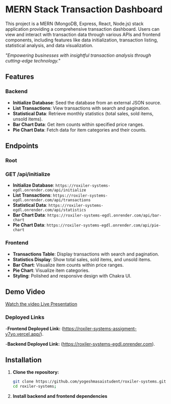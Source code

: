 # MERN Stack Transaction Dashboard

This project is a MERN (MongoDB, Express, React, Node.js) stack application providing a comprehensive transaction dashboard. Users can view and interact with transaction data through various APIs and frontend components, including features like data initialization, transaction listing, statistical analysis, and data visualization.

*"Empowering businesses with insightful transaction analysis through cutting-edge technology."*

## Features

### Backend

- **Initialize Database**: Seed the database from an external JSON source.
- **List Transactions**: View transactions with search and pagination.
- **Statistical Data**: Retrieve monthly statistics (total sales, sold items, unsold items).
- **Bar Chart Data**: Get item counts within specified price ranges.
- **Pie Chart Data**: Fetch data for item categories and their counts.



## Endpoints

### Root

### GET /api/initialize
- **Initialize Database**: `https://roxiler-systems-egdl.onrender.com/api/initialize`
- **List Transactions**: `https://roxiler-systems-egdl.onrender.com/api/transactions`
- **Statistical Data**: `https://roxiler-systems-egdl.onrender.com/api/statistics`
- **Bar Chart Data**: `https://roxiler-systems-egdl.onrender.com/api/bar-chart`
- **Pie Chart Data**: `https://roxiler-systems-egdl.onrender.com/api/pie-chart`



### Frontend

- **Transactions Table**: Display transactions with search and pagination.
- **Statistics Display**: Show total sales, sold items, and unsold items.
- **Bar Chart**: Visualize item counts within price ranges.
- **Pie Chart**: Visualize item categories.
- **Styling**: Polished and responsive design with Chakra UI.

## Demo Video

[Watch the video Live Presentation](https://drive.google.com/file/d/11UsB-CpEcK7_la2kPvfKHqH3sONfTaFI/view?usp=sharing)


### Deployed Links

-**Frontend Deployed Link:** (https://roxiler-systems-assigment-y7yo.vercel.app/).

-**Backend Deployed Link:** (https://roxiler-systems-egdl.onrender.com).



## Installation

1. **Clone the repository:**

   ```bash
   git clone https://github.com/yogeshmasaistudent/roxiler-systems.git
   cd roxiler-systems;

2. **Install backend and frontend dependencies**

